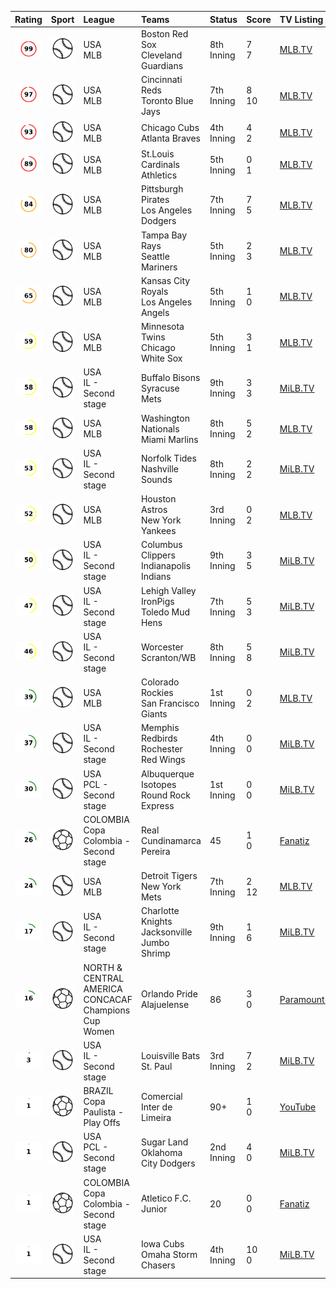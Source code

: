 | Rating                                                                                                                                 | Sport                                                                                                            | League                                                  | Teams                                          | Status     | Score   | TV Listing                                                                             |
|:---------------------------------------------------------------------------------------------------------------------------------------|:-----------------------------------------------------------------------------------------------------------------|:--------------------------------------------------------|:-----------------------------------------------|:-----------|:--------|:---------------------------------------------------------------------------------------|
| <img src="https://raw.githubusercontent.com/BlakeDuncan25/Donut-SVG-Ratings/bac4e4a278175106499642192132b1786a9aec38/99.svg" alt="99"> | <img src="https://raw.githubusercontent.com/BlakeDuncan25/Donut-SVG-Ratings/master/baseball.png" alt="Baseball"> | USA<br>MLB                                              | Boston Red Sox<br>Cleveland Guardians          | 8th Inning | 7<br>7  | <a href="https://www.mlb.com/live-stream-games">MLB.TV</a>                             |
| <img src="https://raw.githubusercontent.com/BlakeDuncan25/Donut-SVG-Ratings/bac4e4a278175106499642192132b1786a9aec38/97.svg" alt="97"> | <img src="https://raw.githubusercontent.com/BlakeDuncan25/Donut-SVG-Ratings/master/baseball.png" alt="Baseball"> | USA<br>MLB                                              | Cincinnati Reds<br>Toronto Blue Jays           | 7th Inning | 8<br>10 | <a href="https://www.mlb.com/live-stream-games">MLB.TV</a>                             |
| <img src="https://raw.githubusercontent.com/BlakeDuncan25/Donut-SVG-Ratings/bac4e4a278175106499642192132b1786a9aec38/93.svg" alt="93"> | <img src="https://raw.githubusercontent.com/BlakeDuncan25/Donut-SVG-Ratings/master/baseball.png" alt="Baseball"> | USA<br>MLB                                              | Chicago Cubs<br>Atlanta Braves                 | 4th Inning | 4<br>2  | <a href="https://www.mlb.com/live-stream-games">MLB.TV</a>                             |
| <img src="https://raw.githubusercontent.com/BlakeDuncan25/Donut-SVG-Ratings/bac4e4a278175106499642192132b1786a9aec38/89.svg" alt="89"> | <img src="https://raw.githubusercontent.com/BlakeDuncan25/Donut-SVG-Ratings/master/baseball.png" alt="Baseball"> | USA<br>MLB                                              | St.Louis Cardinals<br>Athletics                | 5th Inning | 0<br>1  | <a href="https://www.mlb.com/live-stream-games">MLB.TV</a>                             |
| <img src="https://raw.githubusercontent.com/BlakeDuncan25/Donut-SVG-Ratings/bac4e4a278175106499642192132b1786a9aec38/84.svg" alt="84"> | <img src="https://raw.githubusercontent.com/BlakeDuncan25/Donut-SVG-Ratings/master/baseball.png" alt="Baseball"> | USA<br>MLB                                              | Pittsburgh Pirates<br>Los Angeles Dodgers      | 7th Inning | 7<br>5  | <a href="https://www.mlb.com/live-stream-games">MLB.TV</a>                             |
| <img src="https://raw.githubusercontent.com/BlakeDuncan25/Donut-SVG-Ratings/bac4e4a278175106499642192132b1786a9aec38/80.svg" alt="80"> | <img src="https://raw.githubusercontent.com/BlakeDuncan25/Donut-SVG-Ratings/master/baseball.png" alt="Baseball"> | USA<br>MLB                                              | Tampa Bay Rays<br>Seattle Mariners             | 5th Inning | 2<br>3  | <a href="https://www.mlb.com/live-stream-games">MLB.TV</a>                             |
| <img src="https://raw.githubusercontent.com/BlakeDuncan25/Donut-SVG-Ratings/bac4e4a278175106499642192132b1786a9aec38/65.svg" alt="65"> | <img src="https://raw.githubusercontent.com/BlakeDuncan25/Donut-SVG-Ratings/master/baseball.png" alt="Baseball"> | USA<br>MLB                                              | Kansas City Royals<br>Los Angeles Angels       | 5th Inning | 1<br>0  | <a href="https://www.mlb.com/live-stream-games">MLB.TV</a>                             |
| <img src="https://raw.githubusercontent.com/BlakeDuncan25/Donut-SVG-Ratings/bac4e4a278175106499642192132b1786a9aec38/59.svg" alt="59"> | <img src="https://raw.githubusercontent.com/BlakeDuncan25/Donut-SVG-Ratings/master/baseball.png" alt="Baseball"> | USA<br>MLB                                              | Minnesota Twins<br>Chicago White Sox           | 5th Inning | 3<br>1  | <a href="https://www.mlb.com/live-stream-games">MLB.TV</a>                             |
| <img src="https://raw.githubusercontent.com/BlakeDuncan25/Donut-SVG-Ratings/bac4e4a278175106499642192132b1786a9aec38/58.svg" alt="58"> | <img src="https://raw.githubusercontent.com/BlakeDuncan25/Donut-SVG-Ratings/master/baseball.png" alt="Baseball"> | USA<br>IL - Second stage                                | Buffalo Bisons<br>Syracuse Mets                | 9th Inning | 3<br>3  | <a href="https://www.milb.com/live-stream-games/2025/09/01">MiLB.TV</a>                |
| <img src="https://raw.githubusercontent.com/BlakeDuncan25/Donut-SVG-Ratings/bac4e4a278175106499642192132b1786a9aec38/58.svg" alt="58"> | <img src="https://raw.githubusercontent.com/BlakeDuncan25/Donut-SVG-Ratings/master/baseball.png" alt="Baseball"> | USA<br>MLB                                              | Washington Nationals<br>Miami Marlins          | 8th Inning | 5<br>2  | <a href="https://www.mlb.com/live-stream-games">MLB.TV</a>                             |
| <img src="https://raw.githubusercontent.com/BlakeDuncan25/Donut-SVG-Ratings/bac4e4a278175106499642192132b1786a9aec38/53.svg" alt="53"> | <img src="https://raw.githubusercontent.com/BlakeDuncan25/Donut-SVG-Ratings/master/baseball.png" alt="Baseball"> | USA<br>IL - Second stage                                | Norfolk Tides<br>Nashville Sounds              | 8th Inning | 2<br>2  | <a href="https://www.milb.com/live-stream-games/2025/09/01">MiLB.TV</a>                |
| <img src="https://raw.githubusercontent.com/BlakeDuncan25/Donut-SVG-Ratings/bac4e4a278175106499642192132b1786a9aec38/52.svg" alt="52"> | <img src="https://raw.githubusercontent.com/BlakeDuncan25/Donut-SVG-Ratings/master/baseball.png" alt="Baseball"> | USA<br>MLB                                              | Houston Astros<br>New York Yankees             | 3rd Inning | 0<br>2  | <a href="https://www.mlb.com/live-stream-games">MLB.TV</a>                             |
| <img src="https://raw.githubusercontent.com/BlakeDuncan25/Donut-SVG-Ratings/bac4e4a278175106499642192132b1786a9aec38/50.svg" alt="50"> | <img src="https://raw.githubusercontent.com/BlakeDuncan25/Donut-SVG-Ratings/master/baseball.png" alt="Baseball"> | USA<br>IL - Second stage                                | Columbus Clippers<br>Indianapolis Indians      | 9th Inning | 3<br>5  | <a href="https://www.milb.com/live-stream-games/2025/09/01">MiLB.TV</a>                |
| <img src="https://raw.githubusercontent.com/BlakeDuncan25/Donut-SVG-Ratings/bac4e4a278175106499642192132b1786a9aec38/47.svg" alt="47"> | <img src="https://raw.githubusercontent.com/BlakeDuncan25/Donut-SVG-Ratings/master/baseball.png" alt="Baseball"> | USA<br>IL - Second stage                                | Lehigh Valley IronPigs<br>Toledo Mud Hens      | 7th Inning | 5<br>3  | <a href="https://www.milb.com/live-stream-games/2025/09/01">MiLB.TV</a>                |
| <img src="https://raw.githubusercontent.com/BlakeDuncan25/Donut-SVG-Ratings/bac4e4a278175106499642192132b1786a9aec38/46.svg" alt="46"> | <img src="https://raw.githubusercontent.com/BlakeDuncan25/Donut-SVG-Ratings/master/baseball.png" alt="Baseball"> | USA<br>IL - Second stage                                | Worcester<br>Scranton/WB                       | 8th Inning | 5<br>8  | <a href="https://www.milb.com/live-stream-games/2025/09/01">MiLB.TV</a>                |
| <img src="https://raw.githubusercontent.com/BlakeDuncan25/Donut-SVG-Ratings/bac4e4a278175106499642192132b1786a9aec38/39.svg" alt="39"> | <img src="https://raw.githubusercontent.com/BlakeDuncan25/Donut-SVG-Ratings/master/baseball.png" alt="Baseball"> | USA<br>MLB                                              | Colorado Rockies<br>San Francisco Giants       | 1st Inning | 0<br>2  | <a href="https://www.mlb.com/live-stream-games">MLB.TV</a>                             |
| <img src="https://raw.githubusercontent.com/BlakeDuncan25/Donut-SVG-Ratings/bac4e4a278175106499642192132b1786a9aec38/37.svg" alt="37"> | <img src="https://raw.githubusercontent.com/BlakeDuncan25/Donut-SVG-Ratings/master/baseball.png" alt="Baseball"> | USA<br>IL - Second stage                                | Memphis Redbirds<br>Rochester Red Wings        | 4th Inning | 0<br>0  | <a href="https://www.milb.com/live-stream-games/2025/09/01">MiLB.TV</a>                |
| <img src="https://raw.githubusercontent.com/BlakeDuncan25/Donut-SVG-Ratings/bac4e4a278175106499642192132b1786a9aec38/30.svg" alt="30"> | <img src="https://raw.githubusercontent.com/BlakeDuncan25/Donut-SVG-Ratings/master/baseball.png" alt="Baseball"> | USA<br>PCL - Second stage                               | Albuquerque Isotopes<br>Round Rock Express     | 1st Inning | 0<br>0  | <a href="https://www.milb.com/live-stream-games/2025/09/01">MiLB.TV</a>                |
| <img src="https://raw.githubusercontent.com/BlakeDuncan25/Donut-SVG-Ratings/bac4e4a278175106499642192132b1786a9aec38/26.svg" alt="26"> | <img src="https://raw.githubusercontent.com/BlakeDuncan25/Donut-SVG-Ratings/master/soccer.png" alt="Soccer">     | COLOMBIA<br>Copa Colombia - Second stage                | Real Cundinamarca<br>Pereira                   | 45         | 1<br>0  | <a href="https://watch.fanatiz.com/channels">Fanatiz</a>                               |
| <img src="https://raw.githubusercontent.com/BlakeDuncan25/Donut-SVG-Ratings/bac4e4a278175106499642192132b1786a9aec38/24.svg" alt="24"> | <img src="https://raw.githubusercontent.com/BlakeDuncan25/Donut-SVG-Ratings/master/baseball.png" alt="Baseball"> | USA<br>MLB                                              | Detroit Tigers<br>New York Mets                | 7th Inning | 2<br>12 | <a href="https://www.mlb.com/live-stream-games">MLB.TV</a>                             |
| <img src="https://raw.githubusercontent.com/BlakeDuncan25/Donut-SVG-Ratings/bac4e4a278175106499642192132b1786a9aec38/17.svg" alt="17"> | <img src="https://raw.githubusercontent.com/BlakeDuncan25/Donut-SVG-Ratings/master/baseball.png" alt="Baseball"> | USA<br>IL - Second stage                                | Charlotte Knights<br>Jacksonville Jumbo Shrimp | 9th Inning | 1<br>6  | <a href="https://www.milb.com/live-stream-games/2025/09/01">MiLB.TV</a>                |
| <img src="https://raw.githubusercontent.com/BlakeDuncan25/Donut-SVG-Ratings/bac4e4a278175106499642192132b1786a9aec38/16.svg" alt="16"> | <img src="https://raw.githubusercontent.com/BlakeDuncan25/Donut-SVG-Ratings/master/soccer.png" alt="Soccer">     | NORTH & CENTRAL AMERICA<br>CONCACAF Champions Cup Women | Orlando Pride<br>Alajuelense                   | 86         | 3<br>0  | <a href="https://www.paramountplus.com/shows/concacaf-w-champions-cup/">Paramount+</a> |
| <img src="https://raw.githubusercontent.com/BlakeDuncan25/Donut-SVG-Ratings/bac4e4a278175106499642192132b1786a9aec38/3.svg" alt="3">   | <img src="https://raw.githubusercontent.com/BlakeDuncan25/Donut-SVG-Ratings/master/baseball.png" alt="Baseball"> | USA<br>IL - Second stage                                | Louisville Bats<br>St. Paul                    | 3rd Inning | 7<br>2  | <a href="https://www.milb.com/live-stream-games/2025/09/01">MiLB.TV</a>                |
| <img src="https://raw.githubusercontent.com/BlakeDuncan25/Donut-SVG-Ratings/bac4e4a278175106499642192132b1786a9aec38/1.svg" alt="1">   | <img src="https://raw.githubusercontent.com/BlakeDuncan25/Donut-SVG-Ratings/master/soccer.png" alt="Soccer">     | BRAZIL<br>Copa Paulista - Play Offs                     | Comercial<br>Inter de Limeira                  | 90+        | 1<br>0  | <a href="https://www.youtube.com/@futebolpaulista/streams">YouTube</a>                 |
| <img src="https://raw.githubusercontent.com/BlakeDuncan25/Donut-SVG-Ratings/bac4e4a278175106499642192132b1786a9aec38/1.svg" alt="1">   | <img src="https://raw.githubusercontent.com/BlakeDuncan25/Donut-SVG-Ratings/master/baseball.png" alt="Baseball"> | USA<br>PCL - Second stage                               | Sugar Land<br>Oklahoma City Dodgers            | 2nd Inning | 4<br>0  | <a href="https://www.milb.com/live-stream-games/2025/09/01">MiLB.TV</a>                |
| <img src="https://raw.githubusercontent.com/BlakeDuncan25/Donut-SVG-Ratings/bac4e4a278175106499642192132b1786a9aec38/1.svg" alt="1">   | <img src="https://raw.githubusercontent.com/BlakeDuncan25/Donut-SVG-Ratings/master/soccer.png" alt="Soccer">     | COLOMBIA<br>Copa Colombia - Second stage                | Atletico F.C.<br>Junior                        | 20         | 0<br>0  | <a href="https://watch.fanatiz.com/channels">Fanatiz</a>                               |
| <img src="https://raw.githubusercontent.com/BlakeDuncan25/Donut-SVG-Ratings/bac4e4a278175106499642192132b1786a9aec38/1.svg" alt="1">   | <img src="https://raw.githubusercontent.com/BlakeDuncan25/Donut-SVG-Ratings/master/baseball.png" alt="Baseball"> | USA<br>IL - Second stage                                | Iowa Cubs<br>Omaha Storm Chasers               | 4th Inning | 10<br>0 | <a href="https://www.milb.com/live-stream-games/2025/09/01">MiLB.TV</a>                |